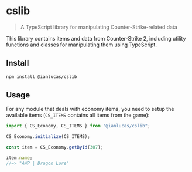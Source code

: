 # cslib

> A TypeScript library for manipulating Counter-Strike-related data

This library contains items and data from Counter-Strike 2, including utility functions and classes for manipulating them using TypeScript.

## Install

```sh
npm install @ianlucas/cslib
```

## Usage

For any module that deals with economy items, you need to setup the available items (`CS_ITEMS` contains all items from the game):

```typescript
import { CS_Economy, CS_ITEMS } from "@ianlucas/cslib";

CS_Economy.initialize(CS_ITEMS);

const item = CS_Economy.getById(307);

item.name;
//=> "AWP | Dragon Lore"
```
